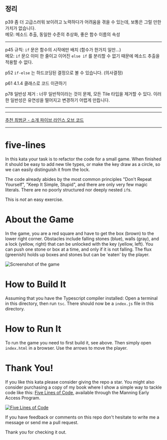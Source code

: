 ## 정리

p39 좀 더 고급스러워 보이려고 노력하다가 어려움을 겪을 수 있는데, 보통은 그럴 만한 가치가 없습니다.  
메모: 메소드 추출, 동일한 수준의 추상화, 좋은 함수 이름의 속성

---
p45 규칙: `if` 문은 함수의 시작에만 배치 (함수가 한가지 일만...)  
메모: `if` 문으 이미 한 줄이고 이어진 `else if` 를 분리할 수 없기 때문에 메소드 추출을 적용할 수 없다.

p52 `if-else` 는 하드코딩된 결정으로 볼 수 있습니다. (의사결정)

p61 4.1.4 클래스로 코드 이관하기

p78 일반성 제거 : 너무 일반적이라는 것이 문제, 모든 Tile 타입을 제거할 수 있다. 이러한 일반성은 유연성을 떨어지고 변경하기 어렵게 만듭니다.

---

---
[추천 최범균 - 소개 파이브 라인스 오브 코드](https://www.youtube.com/watch?v=b4WCrnn0D8o)

---

# five-lines

In this kata your task is to refactor the code for a small game. When finished it should be easy to add new tile types, or make the key draw as a circle, so we can easily distinguish it from the lock. 

The code already abides by the most common principles "Don't Repeat Yourself", "Keep It Simple, Stupid", and there are only very few magic literals. There are no poorly structured nor deeply nested `if`s.

This is *not* an easy exercise.

# About the Game
In the game, you are a red square and have to get the box (brown) to the lower right corner. Obstacles include falling stones (blue), walls (gray), and a lock (yellow, right) that can be unlocked with the key (yellow, left). You can push one stone or box at a time, and only if it is not falling. The flux (greenish) holds up boxes and stones but can be 'eaten' by the player. 

![Screenshot of the game](game.png)

# How to Build It
Assuming that you have the Typescript compiler installed: Open a terminal in this directory, then run `tsc`. There should now be a `index.js` file in this directory.

# How to Run It
To run the game you need to first build it, see above. Then simply open `index.html` in a browser. Use the arrows to move the player.

# Thank You!
If you like this kata please consider giving the repo a star. You might also consider purchasing a copy of my book where I show a simple way to tackle code like this: [Five Lines of Code](https://www.manning.com/books/five-lines-of-code), available through the Manning Early Access Program.

[![Five Lines of Code](frontpage.png)](https://www.manning.com/books/five-lines-of-code)

If you have feedback or comments on this repo don't hesitate to write me a message or send me a pull request. 

Thank you for checking it out.


